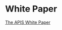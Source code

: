 # White Paper

[The APIS White Paper](https://fnhvux1iyg.feishu.cn/docs/doccniTXFUnafuakQ5Fxa4U82vd)
